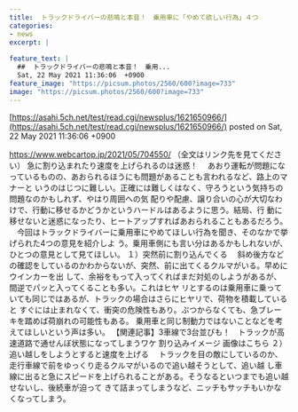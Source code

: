 ```yaml
---
title:  トラックドライバーの悲鳴と本音！　乗用車に「やめて欲しい行為」４つ  
categories:
- news
excerpt: |
  
feature_text: |
  ##  トラックドライバーの悲鳴と本音！　乗用...
  Sat, 22 May 2021 11:36:06  +0900
feature_image: "https://picsum.photos/2560/600?image=733"
image: "https://picsum.photos/2560/600?image=733"
---
```


[https://asahi.5ch.net/test/read.cgi/newsplus/1621650966/](https://asahi.5ch.net/test/read.cgi/newsplus/1621650966/)
posted on Sat, 22 May 2021 11:36:06  +0900

<!--more-->

https://www.webcartop.jp/2021/05/704550/ （全文はリンク先を見てください） 急に割り込まれたり速度を上げられるのは迷惑！ 　あおり運転が問題になっているものの、あおられるほうにも問題があることも言われるなど、路上のマナーと いうのはじつに難しい。正確には難しくはなく、守ろうという気持ちの問題なのかもしれず、やはり周囲への気 配りや配慮、譲り合いの心が大切なわけで、行動に移せるかどうかというハードルはあるように思う。結局、行 動に移せないと迷惑になったり、ヒートアップすればあおられることもあるだろう。 　今回はトラックドライバーに乗用車にやめてほしい行為を聞き、そのなかで挙げられた4つの意見を紹介しよ う。乗用車側にも言い分はあるかもしれないが、ひとつの意見として見てほしい。 １）突然前に割り込んでくる 　斜め後方などの確認をしているのかわからないが、突然、前に出てくるクルマがいる。早めにウインカーを出 して、余裕をもって入ってくればまだ対処のしようがあるが、間逆でパッと入ってくることも多い。これはヒヤ リとするのは乗用車に乗っていても同じではあるが、トラックの場合はさらにヒヤリで、荷物を積載していると すぐには止まれなくて、衝突の危険性もあり。ぶつからなくても、急ブレーキを踏めば荷崩れの可能性もある。 乗用車と同じ制動力ではないことなどを考えてほしいという声は多い。 【関連記事】3車線で3台並びも！　トラックが高速道路で通せんぼ状態になってしまうワケ 割り込みイメージ 画像はこちら ２）追い越しをしようとすると速度を上げる 　トラックを目の敵にしているのか、走行車線で前をゆっくり走るクルマがいるので追い越そうとして、追い越 し車線に出ると急にスピードを上げられることがある。そうなるといつまでも追い越せないし、後続車が迫って きて詰まってしまうなど、ニッチもサッチもいかなくなってしまう。
